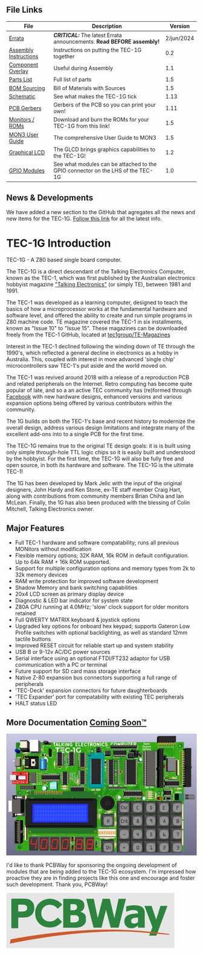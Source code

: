 ## File Links
| File | Description | Version |
|---|---|---|
| [Errata](Errata.md) | <b>*CRITICAL:*</b> The latest Errata announcements. **Read BEFORE assembly!** | 2/jun/2024 |
| [Assembly Instructions](./Documentation/Assembly/Readme.md) | Instructions on putting the TEC-1G together | 0.2 |
| [Component Overlay](TEC-1G_Component_Overlay_v1-13.pdf) | Useful during Assembly | 1.1 |
| [Parts List](/TEC-1G_PartsList_v1-5.pdf) | Full list of parts  | 1.5 |
| [BOM Sourcing](/files/TEC-1G_BOM_v1.5.xlsx) | Bill of Materials with Sources  | 1.5 |
| [Schematic](TEC-1G_Schematic_v1-13.pdf) | See what makes the TEC-1G tick | 1.13 |
| [PCB Gerbers](/TEC-1G_Gerbers_OS_1-10.zip) | Gerbers of the PCB so you can print your own! | 1.11 |
| [Monitors / ROMs](./ROMs/) | Download and burn the ROMs for your TEC-1G from this link! | 1.5 |
| [MON3 User Guide](MON3_User_Guide_v1.5.pdf) | The comprehensive User Guide to MON3 | 1.5 |
| [Graphical LCD](https://github.com/MarkJelic/TEC-1G/tree/main/TEC-Deck/Graphical_LCD) | The GLCD brings graphics capabilities to the TEC-1G! | 1.2 |
| [GPIO Modules](./GPIO/) | See what modules can be attached to the GPIO connector on the LHS of the TEC-1G | 1.0 |

## News & Developments

We have added a new section to the GitHub that agregates all the news and new items for the TEC-1G. [Follow this link](https://github.com/MarkJelic/TEC-1G/tree/main/News) for all the latest info.

# TEC-1G Introduction

TEC-1G - A Z80 based single board computer.

The TEC-1G is a direct descendant of the Talking Electronics Computer, known as the TEC-1, which was first published by the Australian electronics hobbyist magazine ["Talking Electronics"](https://www.talkingelectronics.com/te_interactive_index.html) (or simply TE), between 1981 and 1991.

The TEC-1 was developed as a learning computer, designed to teach the basics of how a microprocessor works at the fundamental hardware and software level, and offered the ability to create and run simple programs in Z80 machine code. TE magazine covered the TEC-1 in six installments, known as "Issue 10" to "Issue 15". These magazines can be downloaded freely from the TEC-1 GitHub, located at [tec1group/TE-Magazines](https://github.com/tec1group/TE-Magazines)

Interest in the TEC-1 declined following the winding down of TE through the 1990's, which reflected a general decline in electronics as a hobby in Australia. This, coupled with interest in more advanced 'single chip' microcontrollers saw TEC-1's put aside and the world moved on.

The TEC-1 was revived around 2018 with a release of a reproduction PCB and related peripherals on the Internet. Retro computing has become quite popular of late, and so a an active TEC community has (re)formed through [Facebook](https://www.facebook.com/groups/tec1z80) with new hardware designs, enhanced versions and various expansion options being offered by various contributors within the community.

The 1G builds on both the TEC-1's base and recent history to modernize the overall design, address various design limitations and integrate many of the excellent add-ons into to a single PCB for the first time.

The TEC-1G remains true to the original TE design goals: it is is built using only simple through-hole TTL logic chips so it is easily built and understood by the hobbyist. For the first time, the TEC-1G will also be fully free and open source, in both its hardware and software. The TEC-1G is the ultimate TEC-1!

The 1G has been developed by Mark Jelic with the input of the original designers, John Hardy and Ken Stone, ex-TE staff member Craig Hart, along with contributions from community members Brian Chiha and Ian McLean. Finally, the 1G has also been produced with the blessing of Colin Mitchell, Talking Electronics owner.

## Major Features

- Full TEC-1 hardware and software compatability; runs all previous MONitors without modification
- Flexible memory options; 32K RAM, 16k ROM in default configuration. Up to 64k RAM + 16k ROM supported.
- Support for multiple configuration options and memory types from 2k to 32k memory devices
- RAM write protection for improved software development
- Shadow Memory and bank switching capabilities
- 20x4 LCD screen as primary display device
- Diagnostic & LED bar indicator for system state
- Z80A CPU running at 4.0MHz; 'slow' clock support for older monitors retained
- Full QWERTY MATRIX keyboard & joystick options
- Upgraded key options for onboard hex keypad; supports Gateron Low Profile switches with optional backlighting, as well as standard 12mm tactile buttons
- Improved RESET circuit for reliable start up and system stability
- USB B or 9-12v AC/DC power sources
- Serial interface using an optional FTDI/FT232 adaptor for USB communication with a PC or terminal
- Future support for SD card mass storage interface
- Native Z-80 expansion bus connectors supporting a full range of peripherals
- 'TEC-Deck' expansion connectors for future daughterboards
- 'TEC Expander' port for compatability with existing TEC peripherals
- HALT status LED


## More Documentation [Coming Soon™](/Documentation/readme.md)

![TEC-1G Render - Gateron Keys](/pictures/TEC-1G_Render-Green+Components.jpg)

I'd like to thank PCBWay for sponsoring the ongoing development of modules that are being added to the TEC-1G ecosystem. I'm impressed how proactive they are in finding projects like this one and encourage and foster such development. Thank you, PCBWay!

![PCBWay Logo](/pictures/PCBWay_Logo_S.png)
